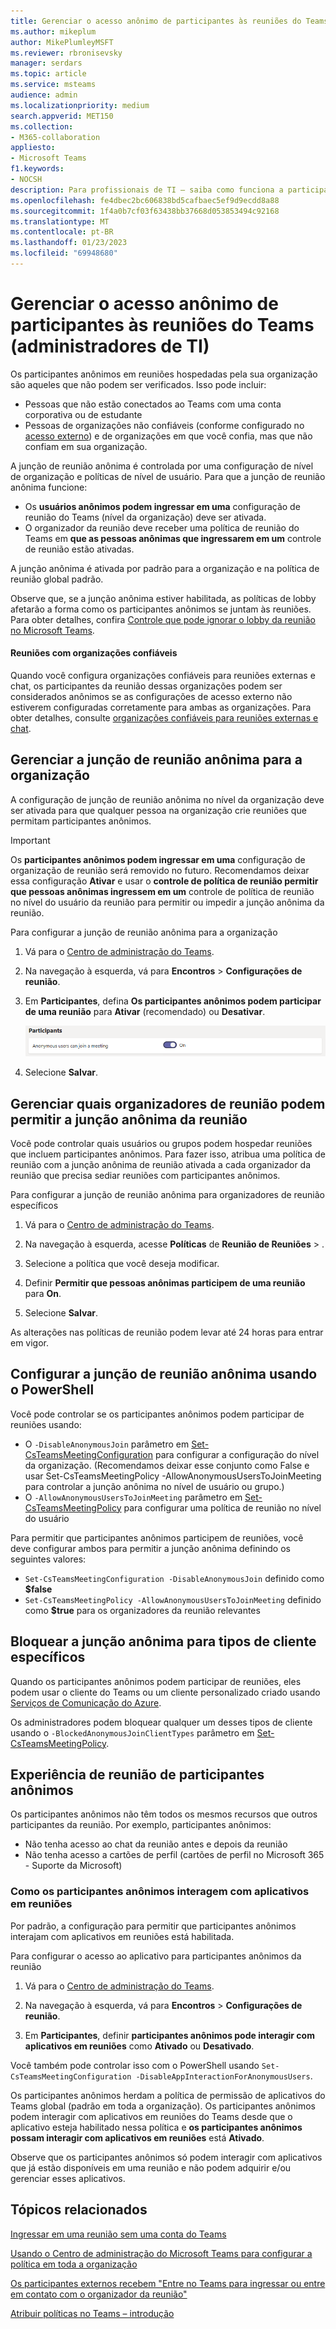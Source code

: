 ```yaml
---
title: Gerenciar o acesso anônimo de participantes às reuniões do Teams (administradores de TI)
ms.author: mikeplum
author: MikePlumleyMSFT
ms.reviewer: rbronisevsky
manager: serdars
ms.topic: article
ms.service: msteams
audience: admin
ms.localizationpriority: medium
search.appverid: MET150
ms.collection:
- M365-collaboration
appliesto:
- Microsoft Teams
f1.keywords:
- NOCSH
description: Para profissionais de TI – saiba como funciona a participação anônima de reunião no Microsoft Teams.
ms.openlocfilehash: fe4dbec2bc606838bd5cafbaec5ef9d9ecdd8a88
ms.sourcegitcommit: 1f4a0b7cf03f63438bb37668d053853494c92168
ms.translationtype: MT
ms.contentlocale: pt-BR
ms.lasthandoff: 01/23/2023
ms.locfileid: "69948680"
---
```

# <a name="manage-anonymous-participant-access-to-teams-meetings-it-admins"></a>Gerenciar o acesso anônimo de participantes às reuniões do Teams (administradores de TI)

Os participantes anônimos em reuniões hospedadas pela sua organização são aqueles que não podem ser verificados. Isso pode incluir:

- Pessoas que não estão conectados ao Teams com uma conta corporativa ou de estudante 
- Pessoas de organizações não confiáveis (conforme configurado no [acesso externo](manage-external-access.md)) e de organizações em que você confia, mas que não confiam em sua organização.

A junção de reunião anônima é controlada por uma configuração de nível de organização e políticas de nível de usuário. Para que a junção de reunião anônima funcione:
- Os **usuários anônimos podem ingressar em uma** configuração de reunião do Teams (nível da organização) deve ser ativada.
- O organizador da reunião deve receber uma política de reunião do Teams em **que as pessoas anônimas que ingressarem em um** controle de reunião estão ativadas.

A junção anônima é ativada por padrão para a organização e na política de reunião global padrão.

Observe que, se a junção anônima estiver habilitada, as políticas de lobby afetarão a forma como os participantes anônimos se juntam às reuniões. Para obter detalhes, confira [Controle que pode ignorar o lobby da reunião no Microsoft Teams](who-can-bypass-meeting-lobby.md).

#### <a name="meetings-with-trusted-organizations"></a>Reuniões com organizações confiáveis

Quando você configura organizações confiáveis para reuniões externas e chat, os participantes da reunião dessas organizações podem ser considerados anônimos se as configurações de acesso externo não estiverem configuradas corretamente para ambas as organizações. Para obter detalhes, consulte [organizações confiáveis para reuniões externas e chat](manage-external-access.md).

## <a name="manage-anonymous-meeting-join-for-the-organization"></a>Gerenciar a junção de reunião anônima para a organização

A configuração de junção de reunião anônima no nível da organização deve ser ativada para que qualquer pessoa na organização crie reuniões que permitam participantes anônimos.

> [!Important]
> Os **participantes anônimos podem ingressar em uma** configuração de organização de reunião será removido no futuro. Recomendamos deixar essa configuração **Ativar** e usar o **controle de política de reunião permitir que pessoas anônimas ingressem em um** controle de política de reunião no nível do usuário da reunião para permitir ou impedir a junção anônima da reunião.

Para configurar a junção de reunião anônima para a organização
1. Vá para o [Centro de administração do Teams](https://admin.teams.microsoft.com).

1. Na navegação à esquerda, vá para **Encontros** > **Configurações de reunião**.

1. Em **Participantes**, defina **Os participantes anônimos podem participar de uma reunião** para **Ativar** (recomendado) ou **Desativar**.

    ![Captura de tela das configurações dos participantes para reuniões no centro de administração.](media/meeting-settings-participants.png "Captura de tela das configurações dos participantes das reuniões do Teams no centro de administração do Microsoft Teams")

1. Selecione **Salvar**.

## <a name="manage-which-meeting-organizers-can-allow-anonymous-meeting-join"></a>Gerenciar quais organizadores de reunião podem permitir a junção anônima da reunião

Você pode controlar quais usuários ou grupos podem hospedar reuniões que incluem participantes anônimos. Para fazer isso, atribua uma política de reunião com a junção anônima de reunião ativada a cada organizador da reunião que precisa sediar reuniões com participantes anônimos.

Para configurar a junção de reunião anônima para organizadores de reunião específicos
1. Vá para o [Centro de administração do Teams](https://admin.teams.microsoft.com).

1. Na navegação à esquerda, acesse **Políticas** de **Reunião de Reuniões** > .

1. Selecione a política que você deseja modificar.

1. Definir **Permitir que pessoas anônimas participem de uma reunião** para **On**.

1. Selecione **Salvar**.

As alterações nas políticas de reunião podem levar até 24 horas para entrar em vigor.

## <a name="configure-anonymous-meeting-join-using-powershell"></a>Configurar a junção de reunião anônima usando o PowerShell

Você pode controlar se os participantes anônimos podem participar de reuniões usando:

- O `-DisableAnonymousJoin` parâmetro em [Set-CsTeamsMeetingConfiguration](/powershell/module/skype/set-csteamsmeetingconfiguration) para configurar a configuração do nível da organização. (Recomendamos deixar esse conjunto como False e usar Set-CsTeamsMeetingPolicy -AllowAnonymousUsersToJoinMeeting para controlar a junção anônima no nível de usuário ou grupo.)
- O `-AllowAnonymousUsersToJoinMeeting` parâmetro em [Set-CsTeamsMeetingPolicy](/powershell/module/skype/set-csteamsmeetingpolicy) para configurar uma política de reunião no nível do usuário

Para permitir que participantes anônimos participem de reuniões, você deve configurar ambos para permitir a junção anônima definindo os seguintes valores:

- `Set-CsTeamsMeetingConfiguration -DisableAnonymousJoin` definido como **$false**
- `Set-CsTeamsMeetingPolicy -AllowAnonymousUsersToJoinMeeting` definido como **$true** para os organizadores da reunião relevantes

## <a name="block-anonymous-join-for-specific-client-types"></a>Bloquear a junção anônima para tipos de cliente específicos

Quando os participantes anônimos podem participar de reuniões, eles podem usar o cliente do Teams ou um cliente personalizado criado usando [Serviços de Comunicação do Azure](/azure/communication-services/). 

Os administradores podem bloquear qualquer um desses tipos de cliente usando o `-BlockedAnonymousJoinClientTypes` parâmetro em [Set-CsTeamsMeetingPolicy](/powershell/module/skype/set-csteamsmeetingpolicy#-blockedanonymousjoinclienttypes).

## <a name="anonymous-participants-meeting-experience"></a>Experiência de reunião de participantes anônimos

Os participantes anônimos não têm todos os mesmos recursos que outros participantes da reunião. Por exemplo, participantes anônimos:

- Não tenha acesso ao chat da reunião antes e depois da reunião
- Não tenha acesso a cartões de perfil (cartões de perfil no Microsoft 365 - Suporte da Microsoft)

### <a name="how-anonymous-participants-interact-with-apps-in-meetings"></a>Como os participantes anônimos interagem com aplicativos em reuniões

Por padrão, a configuração para permitir que participantes anônimos interajam com aplicativos em reuniões está habilitada.

Para configurar o acesso ao aplicativo para participantes anônimos da reunião

1. Vá para o [Centro de administração do Teams](https://admin.teams.microsoft.com).

1. Na navegação à esquerda, vá para **Encontros** > **Configurações de reunião**.

1. Em **Participantes**, definir  **participantes anônimos pode interagir com aplicativos em reuniões** como **Ativado** ou **Desativado**.

Você também pode controlar isso com o PowerShell usando `Set-CsTeamsMeetingConfiguration -DisableAppInteractionForAnonymousUsers`.

Os participantes anônimos herdam a política de permissão de aplicativos do Teams global (padrão em toda a organização). Os participantes anônimos podem interagir com aplicativos em reuniões do Teams desde que o aplicativo esteja habilitado nessa política e **os participantes anônimos possam interagir com aplicativos em reuniões** está **Ativado**.

Observe que os participantes anônimos só podem interagir com aplicativos que já estão disponíveis em uma reunião e não podem adquirir e/ou gerenciar esses aplicativos.

## <a name="related-topics"></a>Tópicos relacionados

[Ingressar em uma reunião sem uma conta do Teams](https://support.microsoft.com/office/c6efc38f-4e03-4e79-b28f-e65a4c039508)

[Usando o Centro de administração do Microsoft Teams para configurar a política em toda a organização](meeting-settings-in-teams.md#allow-anonymous-users-to-join-meetings)

[Os participantes externos recebem "Entre no Teams para ingressar ou entre em contato com o organizador da reunião"](/microsoftteams/troubleshoot/meetings/external-participants-join-meeting-blocked)

[Atribuir políticas no Teams – introdução](policy-assignment-overview.md)